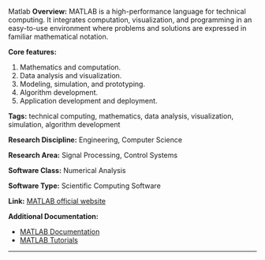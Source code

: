 Matlab
**Overview:**
MATLAB is a high-performance language for technical computing. It integrates computation, visualization, and programming in an easy-to-use environment where problems and solutions are expressed in familiar mathematical notation. 

**Core features:**
1. Mathematics and computation.
2. Data analysis and visualization.
3. Modeling, simulation, and prototyping.
4. Algorithm development.
5. Application development and deployment.

**Tags:** technical computing, mathematics, data analysis, visualization, simulation, algorithm development

**Research Discipline:**
Engineering, Computer Science

**Research Area:**
Signal Processing, Control Systems

**Software Class:**
Numerical Analysis

**Software Type:**
Scientific Computing Software

**Link:** [MATLAB official website](https://www.mathworks.com/products/matlab.html)

**Additional Documentation:**
- [MATLAB Documentation](https://www.mathworks.com/help/matlab/)
- [MATLAB Tutorials](https://www.mathworks.com/learn/tutorials/matlab-onramp.html)
--------------------------------------
